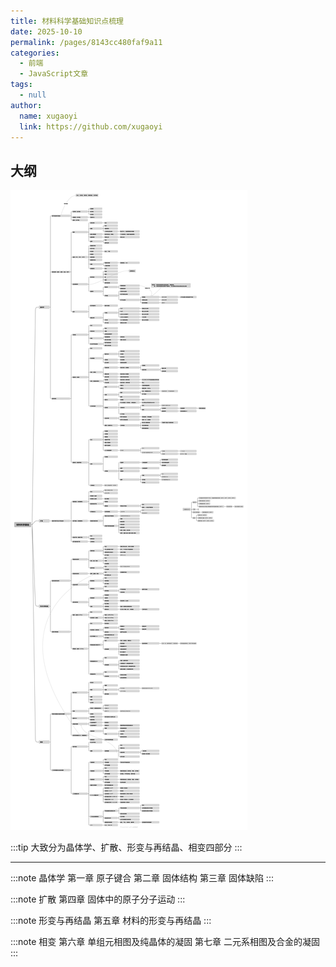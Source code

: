 ```yaml
---
title: 材料科学基础知识点梳理
date: 2025-10-10
permalink: /pages/8143cc480faf9a11
categories: 
  - 前端
  - JavaScript文章
tags: 
  - null
author: 
  name: xugaoyi
  link: https://github.com/xugaoyi
---
```

## 大纲

![img](/img/0126.png)

:::tip
大致分为晶体学、扩散、形变与再结晶、相变四部分
:::

---

:::note 晶体学
第一章 原子键合
第二章 固体结构
第三章 固体缺陷
:::

:::note 扩散
第四章 固体中的原子分子运动
:::

:::note 形变与再结晶
第五章 材料的形变与再结晶
:::

:::note 相变
第六章 单组元相图及纯晶体的凝固
第七章 二元系相图及合金的凝固
:::

